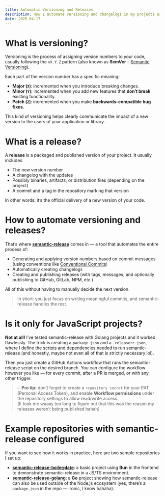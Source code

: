 ```yaml
---
title: Automatic Versioning and Releases
description: How I automate versioning and changelogs in my projects using semantic-release
date: 2025-04-17
---
```


# What is versioning?

Versioning is the process of assigning version numbers to your code, usually following the `vX.Y.Z` pattern (also known as **SemVer** – [Semantic Versioning](https://semver.org/)).

Each part of the version number has a specific meaning:

- **Major (`X`)**: incremented when you introduce breaking changes.
- **Minor (`Y`)**: incremented when you add new features that **don’t break** existing functionality.
- **Patch (`Z`)**: incremented when you make **backwards-compatible bug fixes**.

This kind of versioning helps clearly communicate the impact of a new version to the users of your application or library.

# What is a release?

A **release** is a packaged and published version of your project. It usually includes:

- The new version number
- A changelog with the updates
- Possibly binaries, artifacts, or distribution files (depending on the project)
- A commit and a tag in the repository marking that version

In other words: it’s the official delivery of a new version of your code.

# How to automate versioning and releases?

That’s where [**semantic-release**](https://semantic-release.gitbook.io/semantic-release/) comes in — a tool that automates the entire process of:

- Generating and applying version numbers based on commit messages (using conventions like [Conventional Commits](https://www.conventionalcommits.org/))
- Automatically creating changelogs
- Creating and publishing releases (with tags, messages, and optionally publishing to GitHub, GitLab, NPM, etc.)

All of this without having to manually decide the next version.

> In short: you just focus on writing meaningful commits, and semantic-release handles the rest.

# Is it only for JavaScript projects?

**Not at all!** I’ve tested semantic-release with Golang projects and it worked flawlessly. The trick is creating a `package.json` and a `.releaserc.json`, where I define the scripts and dependencies needed to run semantic-release (and honestly, maybe not even all of that is strictly necessary lol).

Then you just create a GitHub Actions workflow that runs the semantic-release script on the desired branch. You can configure the workflow however you like — for every commit, after a PR is merged, or with any other trigger.

> 💡 **Pro tip:** don’t forget to create a `repository secret` for your PAT (Personal Access Token), and enable **Workflow permissions** under the repository settings to allow read/write access.  
> (It took me waaay too long to figure out that this was the reason my releases weren’t being published hahah)

# Example repositories with semantic-release configured

If you want to see how it works in practice, here are two sample repositories I set up:

- [**semantic-release-boilerplate**](https://github.com/renatorrocha/semantic-release-boilerplate): a basic project using **Bun** in the frontend to demonstrate semantic-release in a JS/TS environment.
- [**semantic-release-golang**](https://github.com/renatorrocha/semantic-release-golang): a **Go** project showing how semantic-release can also be used outside of the Node.js ecosystem (yes, there’s a `package.json` in the repo — ironic, I know hahaha).